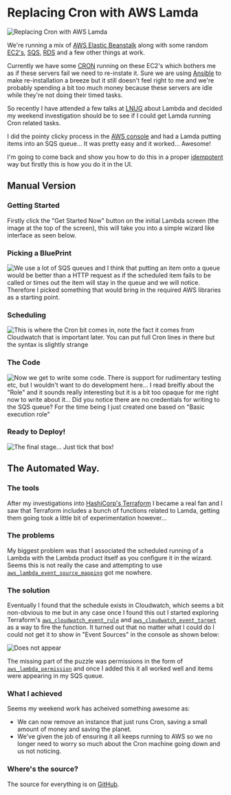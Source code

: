 # Replacing Cron with AWS Lamda

![Replacing Cron with AWS Lamda](./img/intro.png)

We're running a mix of [AWS Elastic Beanstalk](https://aws.amazon.com/elasticbeanstalk/) along with some random [EC2's](https://aws.amazon.com/ec2/), [SQS](https://aws.amazon.com/sqs/), [RDS](https://aws.amazon.com/rds/) and a few other things at work.

Currently we have some [CRON](https://en.wikipedia.org/wiki/Cron) running on these EC2's which bothers me as if these servers fail we need to re-instate it. Sure we are using [Ansible](https://www.ansible.com/) to make re-installation a breeze but it still doesn't feel right to me and we're probably spending a bit too much money because these servers are idle while they're not doing their timed tasks.

So recently I have attended a few talks at [LNUG](http://lnug.org) about Lambda and decided my weekend investigation should be to see if I could get Lamda running Cron related tasks.

I did the pointy clicky process in the [AWS console](https://aws.amazon.com/console/) and had a Lamda putting items into an SQS queue... It was pretty easy and it worked... Awesome!

I'm going to come back and show you how to do this in a proper [idempotent](http://stackoverflow.com/questions/1077412/what-is-an-idempotent-operation) way but firstly this is how you do it in the UI.

## Manual Version

### Getting Started

Firstly click the "Get Started Now" button on the initial Lambda screen (the image at the top of the screen), this will take you into a simple wizard like interface as seen below.

### Picking a BluePrint

![We use a lot of SQS queues and I think that putting an item onto a queue would be better than a HTTP request as if the scheduled item fails to be called or times out the item will stay in the queue and we will notice. Therefore I picked something that would bring in the required AWS libraries as a starting point.](./img/1.png)

### Scheduling

![This is where the Cron bit comes in, note the fact it comes from Cloudwatch that is important later. You can put full Cron lines in there but the syntax is [slightly strange](https://docs.aws.amazon.com/AmazonCloudWatch/latest/DeveloperGuide/ScheduledEvents.html#CronExpressions)](./img/2.png)

### The Code

![Now we get to write some code. There is support for rudimentary testing etc, but I wouldn't want to do development here... I read breifly about the "Role" and it sounds really interesting but it is a bit too opaque for me right now to write about it... Did you notice there are no credentials for writing to the SQS queue? For the time being I just created one based on "Basic execution role"](./img/3.png)

### Ready to Deploy!

![The final stage... Just tick that box!](./img/4.png)

## The Automated Way.

### The tools

After my investigations into [HashiCorp's Terraform](http://www.terraform.io/) I became a real fan and I saw that Terraform includes a bunch of functions related to Lamda, getting them going took a little bit of experimentation however...

### The problems

My biggest problem was that I associated the scheduled running of a Lambda with the Lambda product itself as you configure it in the wizard. Seems this is not really the case and attempting to use [`aws_lambda_event_source_mapping`](https://www.terraform.io/docs/providers/aws/r/lambda_event_source_mapping.html) got me nowhere.

### The solution

Eventually I found that the schedule exists in Cloudwatch, which seems a bit non-obvious to me but in any case once I found this out I started exploring Terraform's [`aws_cloudwatch_event_rule`](https://www.terraform.io/docs/providers/aws/r/cloudwatch_event_rule.html) and [`aws_cloudwatch_event_target`](https://www.terraform.io/docs/providers/aws/r/cloudwatch_event_rule.html) as a way to fire the function. It turned out that no matter what I could do I could not get it to show in "Event Sources" in the console as shown below:

![Does not appear](./img/5.png)

The missing part of the puzzle was permissions in the form of [`aws_lambda_permission`](https://www.terraform.io/docs/providers/aws/r/lambda_permission.html) and once I added this it all worked well and items were appearing in my SQS queue.

### What I achieved

Seems my weekend work has acheived something awesome as:

 * We can now remove an instance that just runs Cron, saving a small amount of money and saving the planet.
 * We've given the job of ensuring it all keeps running to AWS so we no longer need to worry so much about the Cron machine going down and us not noticing.

### Where's the source?

The source for everything is on [GitHub](https://github.com/forbesmyester/aws-lambda-cron).
